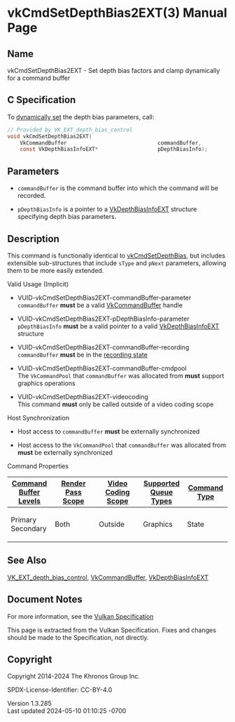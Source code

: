 # vkCmdSetDepthBias2EXT(3) Manual Page

## Name

vkCmdSetDepthBias2EXT - Set depth bias factors and clamp dynamically for
a command buffer



## <a href="#_c_specification" class="anchor"></a>C Specification

To <a
href="https://registry.khronos.org/vulkan/specs/1.3-extensions/html/vkspec.html#pipelines-dynamic-state"
target="_blank" rel="noopener">dynamically set</a> the depth bias
parameters, call:

``` c
// Provided by VK_EXT_depth_bias_control
void vkCmdSetDepthBias2EXT(
    VkCommandBuffer                             commandBuffer,
    const VkDepthBiasInfoEXT*                   pDepthBiasInfo);
```

## <a href="#_parameters" class="anchor"></a>Parameters

- `commandBuffer` is the command buffer into which the command will be
  recorded.

- `pDepthBiasInfo` is a pointer to a
  [VkDepthBiasInfoEXT](https://registry.khronos.org/vulkan/specs/1.3-extensions/man/html/VkDepthBiasInfoEXT.html) structure specifying
  depth bias parameters.

## <a href="#_description" class="anchor"></a>Description

This command is functionally identical to
[vkCmdSetDepthBias](https://registry.khronos.org/vulkan/specs/1.3-extensions/man/html/vkCmdSetDepthBias.html), but includes extensible
sub-structures that include `sType` and `pNext` parameters, allowing
them to be more easily extended.

Valid Usage (Implicit)

- <a href="#VUID-vkCmdSetDepthBias2EXT-commandBuffer-parameter"
  id="VUID-vkCmdSetDepthBias2EXT-commandBuffer-parameter"></a>
  VUID-vkCmdSetDepthBias2EXT-commandBuffer-parameter  
  `commandBuffer` **must** be a valid
  [VkCommandBuffer](https://registry.khronos.org/vulkan/specs/1.3-extensions/man/html/VkCommandBuffer.html) handle

- <a href="#VUID-vkCmdSetDepthBias2EXT-pDepthBiasInfo-parameter"
  id="VUID-vkCmdSetDepthBias2EXT-pDepthBiasInfo-parameter"></a>
  VUID-vkCmdSetDepthBias2EXT-pDepthBiasInfo-parameter  
  `pDepthBiasInfo` **must** be a valid pointer to a valid
  [VkDepthBiasInfoEXT](https://registry.khronos.org/vulkan/specs/1.3-extensions/man/html/VkDepthBiasInfoEXT.html) structure

- <a href="#VUID-vkCmdSetDepthBias2EXT-commandBuffer-recording"
  id="VUID-vkCmdSetDepthBias2EXT-commandBuffer-recording"></a>
  VUID-vkCmdSetDepthBias2EXT-commandBuffer-recording  
  `commandBuffer` **must** be in the [recording
  state](#commandbuffers-lifecycle)

- <a href="#VUID-vkCmdSetDepthBias2EXT-commandBuffer-cmdpool"
  id="VUID-vkCmdSetDepthBias2EXT-commandBuffer-cmdpool"></a>
  VUID-vkCmdSetDepthBias2EXT-commandBuffer-cmdpool  
  The `VkCommandPool` that `commandBuffer` was allocated from **must**
  support graphics operations

- <a href="#VUID-vkCmdSetDepthBias2EXT-videocoding"
  id="VUID-vkCmdSetDepthBias2EXT-videocoding"></a>
  VUID-vkCmdSetDepthBias2EXT-videocoding  
  This command **must** only be called outside of a video coding scope

Host Synchronization

- Host access to `commandBuffer` **must** be externally synchronized

- Host access to the `VkCommandPool` that `commandBuffer` was allocated
  from **must** be externally synchronized

Command Properties

<table class="tableblock frame-all grid-all stretch">
<colgroup>
<col style="width: 20%" />
<col style="width: 20%" />
<col style="width: 20%" />
<col style="width: 20%" />
<col style="width: 20%" />
</colgroup>
<thead>
<tr class="header">
<th class="tableblock halign-left valign-top"><a
href="#VkCommandBufferLevel">Command Buffer Levels</a></th>
<th class="tableblock halign-left valign-top"><a
href="#vkCmdBeginRenderPass">Render Pass Scope</a></th>
<th class="tableblock halign-left valign-top"><a
href="#vkCmdBeginVideoCodingKHR">Video Coding Scope</a></th>
<th class="tableblock halign-left valign-top"><a
href="#VkQueueFlagBits">Supported Queue Types</a></th>
<th class="tableblock halign-left valign-top"><a
href="#fundamentals-queueoperation-command-types">Command Type</a></th>
</tr>
</thead>
<tbody>
<tr class="odd">
<td class="tableblock halign-left valign-top"><p>Primary<br />
Secondary</p></td>
<td class="tableblock halign-left valign-top"><p>Both</p></td>
<td class="tableblock halign-left valign-top"><p>Outside</p></td>
<td class="tableblock halign-left valign-top"><p>Graphics</p></td>
<td class="tableblock halign-left valign-top"><p>State</p></td>
</tr>
</tbody>
</table>

## <a href="#_see_also" class="anchor"></a>See Also

[VK_EXT_depth_bias_control](https://registry.khronos.org/vulkan/specs/1.3-extensions/man/html/VK_EXT_depth_bias_control.html),
[VkCommandBuffer](https://registry.khronos.org/vulkan/specs/1.3-extensions/man/html/VkCommandBuffer.html),
[VkDepthBiasInfoEXT](https://registry.khronos.org/vulkan/specs/1.3-extensions/man/html/VkDepthBiasInfoEXT.html)

## <a href="#_document_notes" class="anchor"></a>Document Notes

For more information, see the <a
href="https://registry.khronos.org/vulkan/specs/1.3-extensions/html/vkspec.html#vkCmdSetDepthBias2EXT"
target="_blank" rel="noopener">Vulkan Specification</a>

This page is extracted from the Vulkan Specification. Fixes and changes
should be made to the Specification, not directly.

## <a href="#_copyright" class="anchor"></a>Copyright

Copyright 2014-2024 The Khronos Group Inc.

SPDX-License-Identifier: CC-BY-4.0

Version 1.3.285  
Last updated 2024-05-10 01:10:25 -0700
